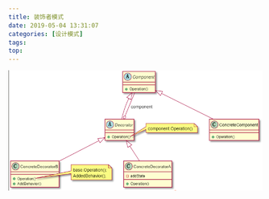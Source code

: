 ```yaml
---
title: 装饰者模式
date: 2019-05-04 13:31:07
categories: [设计模式]
tags:
top:
---
```


![](https://raw.githubusercontent.com/JayChenFE/pic/master/20190504133206.png)